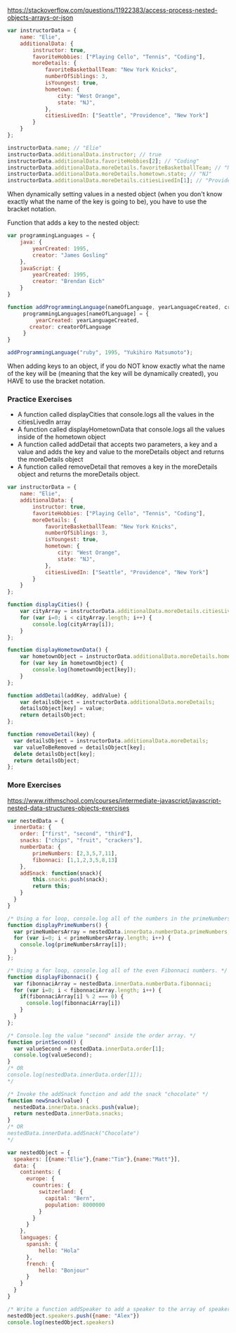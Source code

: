 https://stackoverflow.com/questions/11922383/access-process-nested-objects-arrays-or-json

```javascript
var instructorData = {
    name: "Elie",
    additionalData: {
        instructor: true,
        favoriteHobbies: ["Playing Cello", "Tennis", "Coding"],
        moreDetails: {
            favoriteBasketballTeam: "New York Knicks",
            numberOfSiblings: 3,
            isYoungest: true,
            hometown: {
                city: "West Orange",
                state: "NJ",
            },
            citiesLivedIn: ["Seattle", "Providence", "New York"]
        }
    }
};

instructorData.name; // "Elie"
instructorData.additionalData.instructor; // true
instructorData.additionalData.favoriteHobbies[2]; // "Coding"
instructorData.additionalData.moreDetails.favoriteBasketballTeam; // "New York Knicks"
instructorData.additionalData.moreDetails.hometown.state; // "NJ"
instructorData.additionalData.moreDetails.citiesLivedIn[1]; // "Providence"

```
When dynamically setting values in a nested object (when you don't know exactly what the name of the key is going to be), you have to use the bracket notation.

Function that adds a key to the nested object:

```javascript
var programmingLanguages = {
    java: {
        yearCreated: 1995,
        creator: "James Gosling"
    },
    javaScript: {
        yearCreated: 1995,
        creator: "Brendan Eich"
    }
}

function addProgrammingLanguage(nameOfLanguage, yearLanguageCreated, creatorOfLanguage) {
	 programmingLanguages[nameOfLanguage] = {
		 yearCreated: yearLanguageCreated,
       creator: creatorOfLanguage
	 }
}

addProgrammingLanguage("ruby", 1995, "Yukihiro Matsumoto");

```
When adding keys to an object, if you do NOT know exactly what the name of the key will be (meaning that the key will be dynamically created), you HAVE to use the bracket notation.

### Practice Exercises

* A function called displayCities that console.logs all the values in the citiesLivedIn array
* A function called displayHometownData that console.logs all the values inside of the hometown object
* A function called addDetail that accepts two parameters, a key and a value and adds the key and value to the moreDetails object and returns the moreDetails object
* A function called removeDetail that removes a key in the moreDetails object and returns the moreDetails object.

```javascript
var instructorData = {
    name: "Elie",
    additionalData: {
        instructor: true,
        favoriteHobbies: ["Playing Cello", "Tennis", "Coding"],
        moreDetails: {
            favoriteBasketballTeam: "New York Knicks",
            numberOfSiblings: 3,
            isYoungest: true,
            hometown: {
                city: "West Orange",
                state: "NJ",
            },
            citiesLivedIn: ["Seattle", "Providence", "New York"]
        }
    }
};

function displayCities() {
	var cityArray = instructorData.additionalData.moreDetails.citiesLivedIn;
	for (var i=0; i < cityArray.length; i++) {
		console.log(cityArray[i]);
	}
};

function displayHometownData() {
	var hometownObject = instructorData.additionalData.moreDetails.hometown;
	for (var key in hometownObject) {
		console.log(hometownObject[key]);
	}
};

function addDetail(addKey, addValue) {
	var detailsObject = instructorData.additionalData.moreDetails;
    detailsObject[key] = value;
    return detailsObject;
};

function removeDetail(key) {
  var detailsObject = instructorData.additionalData.moreDetails;
  var valueToBeRemoved = detailsObject[key];
  delete detailsObject[key];
  return detailsObject;
};

```

### More Exercises 
https://www.rithmschool.com/courses/intermediate-javascript/javascript-nested-data-structures-objects-exercises

```javascript
var nestedData = {
  innerData: {
    order: ["first", "second", "third"],
    snacks: ["chips", "fruit", "crackers"],
    numberData: {
        primeNumbers: [2,3,5,7,11],
        fibonnaci: [1,1,2,3,5,8,13]
    },
    addSnack: function(snack){
        this.snacks.push(snack);
        return this;
    }
  }
}

/* Using a for loop, console.log all of the numbers in the primeNumbers array. */
function displayPrimeNumbers() {
  var primeNumbersArray = nestedData.innerData.numberData.primeNumbers;
  for (var i=0; i < primeNumbersArray.length; i++) {
    console.log(primeNumbersArray[i]);
  }
};

/* Using a for loop, console.log all of the even Fibonnaci numbers. */
function displayFibonnaci() {
  var fibonnaciArray = nestedData.innerData.numberData.fibonnaci;
  for (var i=0; i < fibonnaciArray.length; i++) {
    if(fibonnaciArray[i] % 2 === 0) {
      console.log(fibonnaciArray[i])
    }
  }
};

/* Console.log the value "second" inside the order array. */
function printSecond() {
  var valueSecond = nestedData.innerData.order[1];
  console.log(valueSecond);
}
/* OR 
console.log(nestedData.innerData.order[1]);
*/

/* Invoke the addSnack function and add the snack "chocolate" */
function newSnack(value) {
  nestedData.innerData.snacks.push(value);
  return nestedData.innerData.snacks;
}
/* OR
nestedData.innerData.addSnack("Chocolate")
*/
```

```javascript
var nestedObject = {
  speakers: [{name:"Elie"},{name:"Tim"},{name:"Matt"}],
  data: {
    continents: {
      europe: {
        countries: {
          switzerland: {
            capital: "Bern",
            population: 8000000
          }
        }
      }
    },
    languages: {
      spanish: {
          hello: "Hola"
      },
      french: {
          hello: "Bonjour"
      }
    }
  }
}

/* Write a function addSpeaker to add a speaker to the array of speakers. The speaker you add must be an object with a key of name and a value of whatever you'd like. */
nestedObject.speakers.push({name: "Alex"})
console.log(nestedObject.speakers)

```
